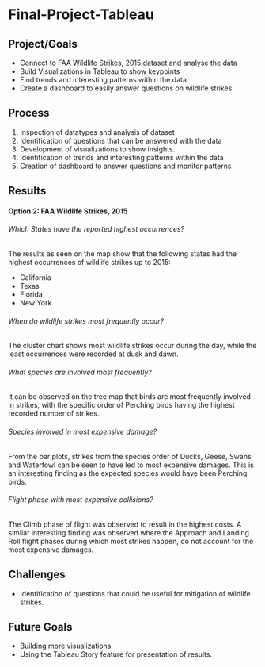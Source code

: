 # Final-Project-Tableau

## Project/Goals

- Connect to FAA Wildlife Strikes, 2015 dataset and analyse the data
- Build Visualizations in Tableau to show keypoints
- Find trends and interesting patterns within the data
- Create a dashboard to easily answer questions on wildlife strikes


## Process

1. Inspection of datatypes and analysis of dataset
2. Identification of questions that can be answered with the data
3. Development of visualizations to show insights.
4. Identification of trends and interesting patterns within the data
5. Creation of dashboard to answer questions and monitor patterns


## Results

#### Option 2: FAA Wildlife Strikes, 2015

###### Which States have the reported highest occurrences?
The results as seen on the map show that the following states had the highest occurrences of wildlife strikes up to 2015:
- California
- Texas
- Florida
- New York

###### When do wildlife strikes most frequently occur?
The cluster chart shows most wildlife strikes occur during the day, while the least occurrences were recorded at dusk and dawn.

###### What species are involved most frequently?
It can be observed on the tree map that birds are most frequently involved in strikes, with the specific order of Perching birds having the highest recorded number of strikes.

###### Species involved in most expensive damage?
From the bar plots, strikes from the species order of Ducks, Geese, Swans and Waterfowl can be seen to have led to most expensive damages. This is an interesting finding as the expected species would have been Perching birds.

###### Flight phase with most expensive collisions?
The Climb phase of flight was observed to result in the highest costs.
A similar interesting finding was observed where the Approach and Landing Roll flight phases during which most strikes happen, do not account for the most expensive damages.


## Challenges 

- Identification of questions that could be useful for mitigation of wildlife strikes.


## Future Goals

- Building more visualizations
- Using the Tableau Story feature for presentation of results.